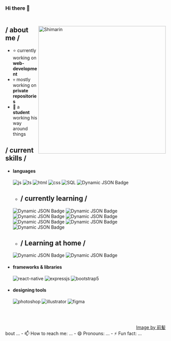 ### Hi there 👋

<p align = center ><img src=""> </p>

<div>

<img align="right" width="400" alt="Shimarin" src="https://i.imgur.com/aNBi8Jf.png"/>

<h2> / about me /</h2>
  
- ⭐ currently working on **web-development**
- 💀 mostly working on **private repositories**
- 👾 a **student** working his way around things
  
<h2> / current skills / </h2>
  
- <h4> languages </h4>
  <img src = "https://img.shields.io/badge/JavaScript-323330?style=for-the-badge&logo=javascript&logoColor=F7DF1E" alt = "js" />
  <img src = "https://img.shields.io/badge/TypeScript-007ACC?style=for-the-badge&logo=typescript&logoColor=white" alt = "ts" />
  <img src = "https://img.shields.io/badge/HTML5-E34F26?style=for-the-badge&logo=html5&logoColor=white" alt = "html" />
  <img src = "https://img.shields.io/badge/CSS3-1572B6?style=for-the-badge&logo=css3&logoColor=white" alt = "css" />
  <img src = "https://img.shields.io/badge/MySQL-00000F?style=for-the-badge&logo=mysql&logoColor=white" alt = "SQL" />
  <img alt="Dynamic JSON Badge" src="https://img.shields.io/badge/Canva-%2300C4CC.svg?&style=for-the-badge&logo=Canva&logoColor=white">
  
  - <h2> / currently learning / </h2>
 
  <img alt="Dynamic JSON Badge" src="https://img.shields.io/badge/Google_chrome-4285F4?style=for-the-badge&logo=Google-chrome&logoColor=white">
  <img alt="Dynamic JSON Badge" src="https://img.shields.io/badge/GIT-E44C30?style=for-the-badge&logo=git&logoColor=white">
  <img alt="Dynamic JSON Badge" src="https://img.shields.io/badge/GNU%20Bash-4EAA25?style=for-the-badge&logo=GNU%20Bash&logoColor=white">
  <img alt="Dynamic JSON Badge" src="https://img.shields.io/badge/Arduino-00979D?style=for-the-badge&logo=Arduino&logoColor=white">
  <img alt="Dynamic JSON Badge" src="https://img.shields.io/badge/Notion-000000?style=for-the-badge&logo=notion&logoColor=white">
  <img alt="Dynamic JSON Badge" src="https://img.shields.io/badge/Visual_Studio_Code-0078D4?style=for-the-badge&logo=visual%20studio%20code&logoColor=white"> 
  <img alt="Dynamic JSON Badge" src="https://img.shields.io/badge/Codesandbox-000000?style=for-the-badge&logo=CodeSandbox&logoColor=white">

  - <h2> / Learning at home / </h2>
   
   <img alt="Dynamic JSON Badge" src="https://img.shields.io/badge/Duolingo-58CC02?style=for-the-badge&logo=Duolingo&logoColor=white">
   <img alt="Dynamic JSON Badge" src="https://img.shields.io/badge/freecodecamp-27273D?style=for-the-badge&logo=freecodecamp&logoColor=white">
   
   
- <h4> frameworks & libraries </h4>
  <img src = "https://img.shields.io/badge/react_native-%2320232a.svg?style=for-the-badge&logo=react&logoColor=%2361DAFB" alt = "react-native" />
  <img src = "https://img.shields.io/badge/express.js-%23404d59.svg?style=for-the-badge&logo=express&logoColor=%2361DAFB" alt = "expressjs" />
  <img src = "https://img.shields.io/badge/bootstrap-%23563D7C.svg?style=for-the-badge&logo=bootstrap&logoColor=white" alt = "bootstrap5" />
  
- <h4> designing tools </h4>
  <img src = "https://img.shields.io/badge/adobe%20photoshop-%2331A8FF.svg?style=for-the-badge&logo=adobe%20photoshop&logoColor=white" alt = "photoshop" />
  <img src = "https://img.shields.io/badge/adobe%20illustrator-%23FF9A00.svg?style=for-the-badge&logo=adobe%20illustrator&logoColor=white" alt = "illustrator" />
  <img src = "https://img.shields.io/badge/figma-%23F24E1E.svg?style=for-the-badge&logo=figma&logoColor=white" alt = "figma" />
  
  </br></br>
  
<div align="right">
<a href="https://www.pixiv.net/en/users/35069640">Image by 前髪</a>
  </div>
  </div>
bout ...
- 📫 How to reach me: ...
- 😄 Pronouns: ...
- ⚡ Fun fact: ...

